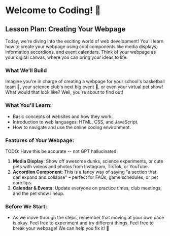 # Welcome to Coding! 🚀

## Lesson Plan: Creating Your Webpage

Today, we're diving into the exciting world of web development! You'll learn how to create your webpage using cool components like media displays, information accordions, and event calendars. Think of your webpage as your digital canvas, where you can bring your ideas to life.

### What We'll Build

Imagine you're in charge of creating a webpage for your school's basketball team 🏀, your science club's next big event 🧪, or even your virtual pet show! What would that look like? Well, you're about to find out!

### What You'll Learn:

- Basic concepts of websites and how they work.
- Introduction to web languages: HTML, CSS, and JavaScript.
- How to navigate and use the online coding environment.

### Features of Your Webpage:

TODO: Have this be accurate -- not GPT hallucinated

1. **Media Display**: Show off awesome dunks, science experiments, or cute pets with videos and photos from Instagram, TikTok, or YouTube.
2. **Accordion Component**: This is a fancy way of saying "a section that can expand and collapse" – perfect for FAQs, game schedules, or pet care tips.
3. **Calendar & Events**: Update everyone on practice times, club meetings, and the pet show lineup.
### Before We Start:

- As we move through the steps, remember that moving at your own pace is okay. Feel free to experiment and try different things. Feel free to break your webpage! We can help you fix it! 🔨
